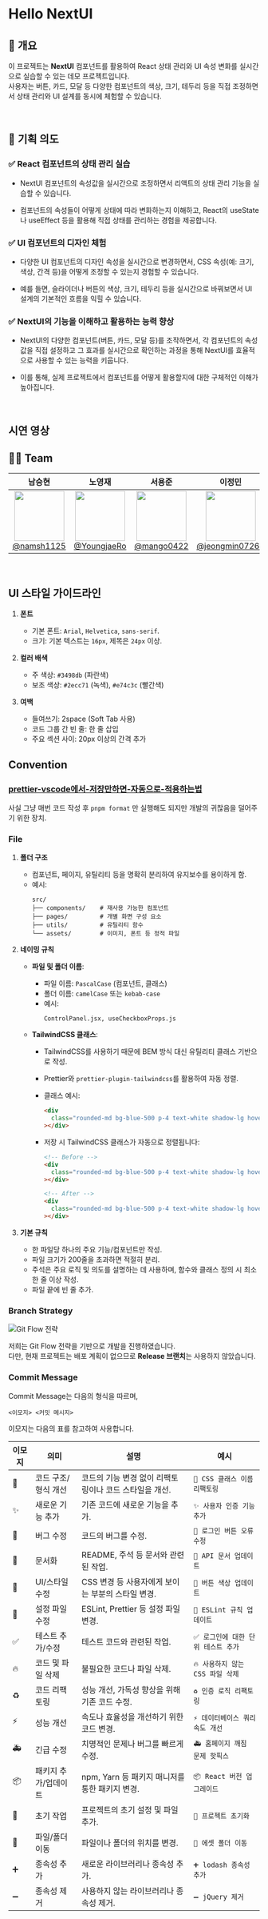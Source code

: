 # Hello NextUI

## 📘 개요
이 프로젝트는 **NextUI** 컴포넌트를 활용하여 React 상태 관리와 UI 속성 변화를 실시간으로 실습할 수 있는 데모 프로젝트입니다.  
사용자는 버튼, 카드, 모달 등 다양한 컴포넌트의 색상, 크기, 테두리 등을 직접 조정하면서 상태 관리와 UI 설계를 동시에 체험할 수 있습니다.

<br>

## 🧐 기획 의도

### ✅ React 컴포넌트의 상태 관리 실습

- NextUI 컴포넌트의 속성값을 실시간으로 조정하면서 리액트의 상태 관리 기능을 실습할 수 있습니다.
  
- 컴포넌트의 속성들이 어떻게 상태에 따라 변화하는지 이해하고, React의 useState나 useEffect 등을 활용해 직접 상태를 관리하는 경험을 제공합니다.  


  

### ✅ UI 컴포넌트의 디자인 체험

- 다양한 UI 컴포넌트의 디자인 속성을 실시간으로 변경하면서, CSS 속성(예: 크기, 색상, 간격 등)을 어떻게 조정할 수 있는지 경험할 수 있습니다.
  
- 예를 들면, 슬라이더나 버튼의 색상, 크기, 테두리 등을 실시간으로 바꿔보면서 UI 설계의 기본적인 흐름을 익힐 수 있습니다.   


  

### ✅ NextUI의 기능을 이해하고 활용하는 능력 향상

- NextUI의 다양한 컴포넌트(버튼, 카드, 모달 등)를 조작하면서, 각 컴포넌트의 속성값을 직접 설정하고 그 효과를 실시간으로 확인하는 과정을 통해 NextUI를 효율적으로 사용할 수 있는 능력을 키웁니다.
  
- 이를 통해, 실제 프로젝트에서 컴포넌트를 어떻게 활용할지에 대한 구체적인 이해가 높아집니다.

<br>

## 시연 영상

## :technologist: Team

|                                                               **남승현**                                                               |                                                                **노영재**                                                                 |                                                               **서용준**                                                               |                                                                   **이정민**                                                                    |
| :------------------------------------------------------------------------------------------------------------------------------------: | :---------------------------------------------------------------------------------------------------------------------------------------: | :------------------------------------------------------------------------------------------------------------------------------------: | :---------------------------------------------------------------------------------------------------------------------------------------------: |
| [<img src="https://avatars.githubusercontent.com/u/45845547?v=4" height=100 width=100> <br/> @namsh1125](https://github.com/namsh1125) | [<img src="https://avatars.githubusercontent.com/u/146312456?v=4" height=100 width=100> <br/> @YoungjaeRo](https://github.com/YoungjaeRo) | [<img src="https://avatars.githubusercontent.com/u/83891638?v=4" height=100 width=100> <br/> @mango0422](https://github.com/mango0422) | [<img src="https://avatars.githubusercontent.com/u/152269806?v=4" height=100 width=100> <br/> @jeongmin07262](https://github.com/jeongmin07262) |

<br>

## UI 스타일 가이드라인

1. **폰트**

   - 기본 폰트: `Arial`, `Helvetica`, `sans-serif`.
   - 크기: 기본 텍스트는 `16px`, 제목은 `24px` 이상.

2. **컬러 배색**
   <!-- 테스트로 작성한 것. 추후 수정 필 -->

   - 주 색상: `#3498db` (파란색)
   - 보조 색상: `#2ecc71` (녹색), `#e74c3c` (빨간색)

3. **여백**
   - 들여쓰기: 2space (Soft Tab 사용)
   - 코드 그룹 간 빈 줄: 한 줄 삽입
   - 주요 섹션 사이: 20px 이상의 간격 추가

## Convention

### [prettier-vscode에서-저장만하면-자동으로-적용하는법](how-to-prettier.md)

사실 그냥 매번 코드 작성 후 `pnpm format` 만 실행해도 되지만 개발의 귀찮음을 덜어주기 위한 장치.

### File

1. **폴더 구조**

   - 컴포넌트, 페이지, 유틸리티 등을 명확히 분리하여 유지보수를 용이하게 함.
   - 예시:
     ```plaintext
     src/
     ├── components/    # 재사용 가능한 컴포넌트
     ├── pages/         # 개별 화면 구성 요소
     ├── utils/         # 유틸리티 함수
     └── assets/        # 이미지, 폰트 등 정적 파일
     ```

2. **네이밍 규칙**

   - **파일 및 폴더 이름**:

     - 파일 이름: `PascalCase` (컴포넌트, 클래스)
     - 폴더 이름: `camelCase` 또는 `kebab-case`
     - 예시:
       ```plaintext
       ControlPanel.jsx, useCheckboxProps.js
       ```

   - **TailwindCSS 클래스**:

     - TailwindCSS를 사용하기 때문에 BEM 방식 대신 유틸리티 클래스 기반으로 작성.
     - Prettier와 `prettier-plugin-tailwindcss`를 활용하여 자동 정렬.
     - 클래스 예시:
       ```html
       <div
         class="rounded-md bg-blue-500 p-4 text-white shadow-lg hover:bg-blue-700"
       ></div>
       ```
     - 저장 시 TailwindCSS 클래스가 자동으로 정렬됩니다:

       ```html
       <!-- Before -->
       <div
         class="rounded-md bg-blue-500 p-4 text-white shadow-lg hover:bg-blue-700"
       ></div>

       <!-- After -->
       <div
         class="rounded-md bg-blue-500 p-4 text-white shadow-lg hover:bg-blue-700"
       ></div>
       ```

3. **기본 규칙**
   - 한 파일당 하나의 주요 기능/컴포넌트만 작성.
   - 파일 크기가 200줄을 초과하면 적절히 분리.
   - 주석은 주요 로직 및 의도를 설명하는 데 사용하며, 함수와 클래스 정의 시 최소 한 줄 이상 작성.
   - 파일 끝에 빈 줄 추가.

### Branch Strategy

![Git Flow 전략](./docs/GitFlow.png)

저희는 Git Flow 전략을 기반으로 개발을 진행하였습니다.  
다만, 현재 프로젝트는 배포 계획이 없으므로 **Release 브랜치**는 사용하지 않았습니다.

### Commit Message

Commit Message는 다음의 형식을 따르며,

```
<이모지> <커밋 메시지>
```

이모지는 다음의 표를 참고하여 사용합니다.

| **이모지** | **의미**             | **설명**                                               | **예시**                            |
| ---------- | -------------------- | ------------------------------------------------------ | ----------------------------------- |
| 🎨         | 코드 구조/형식 개선  | 코드의 기능 변경 없이 리팩토링이나 코드 스타일을 개선. | `🎨 CSS 클래스 이름 리팩토링`       |
| ✨         | 새로운 기능 추가     | 기존 코드에 새로운 기능을 추가.                        | `✨ 사용자 인증 기능 추가`          |
| 🐛         | 버그 수정            | 코드의 버그를 수정.                                    | `🐛 로그인 버튼 오류 수정`          |
| 📝         | 문서화               | README, 주석 등 문서와 관련된 작업.                    | `📝 API 문서 업데이트`              |
| 💄         | UI/스타일 수정       | CSS 변경 등 사용자에게 보이는 부분의 스타일 변경.      | `💄 버튼 색상 업데이트`             |
| 🔧         | 설정 파일 수정       | ESLint, Prettier 등 설정 파일 변경.                    | `🔧 ESLint 규칙 업데이트`           |
| ✅         | 테스트 추가/수정     | 테스트 코드와 관련된 작업.                             | `✅ 로그인에 대한 단위 테스트 추가` |
| 🔥         | 코드 및 파일 삭제    | 불필요한 코드나 파일 삭제.                             | `🔥 사용하지 않는 CSS 파일 삭제`    |
| ♻️         | 코드 리팩토링        | 성능 개선, 가독성 향상을 위해 기존 코드 수정.          | `♻️ 인증 로직 리팩토링`             |
| ⚡         | 성능 개선            | 속도나 효율성을 개선하기 위한 코드 변경.               | `⚡ 데이터베이스 쿼리 속도 개선`    |
| 🚑         | 긴급 수정            | 치명적인 문제나 버그를 빠르게 수정.                    | `🚑 홈페이지 깨짐 문제 핫픽스`      |
| 📦         | 패키지 추가/업데이트 | npm, Yarn 등 패키지 매니저를 통한 패키지 변경.         | `📦 React 버전 업그레이드`          |
| 🎉         | 초기 작업            | 프로젝트의 초기 설정 및 파일 추가.                     | `🎉 프로젝트 초기화`                |
| 🚚         | 파일/폴더 이동       | 파일이나 폴더의 위치를 변경.                           | `🚚 에셋 폴더 이동`                 |
| ➕         | 종속성 추가          | 새로운 라이브러리나 종속성 추가.                       | `➕ lodash 종속성 추가`             |
| ➖         | 종속성 제거          | 사용하지 않는 라이브러리나 종속성 제거.                | `➖ jQuery 제거`                    |
